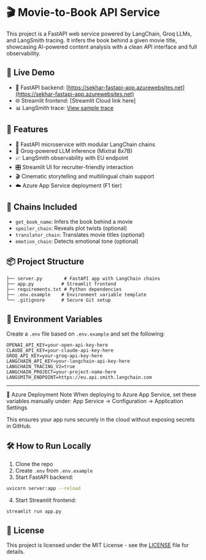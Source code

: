 # 🎬 Movie-to-Book API Service

This project is a FastAPI web service powered by LangChain, Groq LLMs, and LangSmith tracing. It infers the book behind a given movie title, showcasing AI-powered content analysis with a clean API interface and full observability.

## 🚀 Live Demo

- 🔗 FastAPI backend: [https://sekhar-fastapi-app.azurewebsites.net](https://sekhar-fastapi-app.azurewebsites.net)
- 🌐 Streamlit frontend: [Streamlit Cloud link here]
- 📊 LangSmith trace: [View sample trace](https://eu.smith.langchain.com/public/trace/your-trace-id)

## 🧠 Features

- 🔗 FastAPI microservice with modular LangChain chains
- 🧠 Groq-powered LLM inference (Mixtral 8x7B)
- 📈 LangSmith observability with EU endpoint
- 🎛️ Streamlit UI for recruiter-friendly interaction
- 🎬 Cinematic storytelling and multilingual chain support
- ☁️ Azure App Service deployment (F1 tier)

## 🧪 Chains Included

- `get_book_name`: Infers the book behind a movie
- `spoiler_chain`: Reveals plot twists (optional)
- `translator_chain`: Translates movie titles (optional)
- `emotion_chain`: Detects emotional tone (optional)

## 📦 Project Structure

```
├── server.py        # FastAPI app with LangChain chains
├── app.py          # Streamlit frontend
├── requirements.txt # Python dependencies
├── .env.example    # Environment variable template
└── .gitignore      # Secure Git setup
```

## 🔐 Environment Variables

Create a `.env` file based on `.env.example` and set the following:

```env
OPENAI_API_KEY=your-open-api-key-here
CLAUDE_API_KEY=your-claude-api-key-here
GROQ_API_KEY=your-groq-api-key-here
LANGCHAIN_API_KEY=your-langchain-api-key-here
LANGCHAIN_TRACING_V2=true
LANGCHAIN_PROJECT=your-project-name-here
LANGSMITH_ENDPOINT=https://eu.api.smith.langchain.com
```

---

🧭 Azure Deployment Note When deploying to Azure App Service, set these variables manually under: App Service → Configuration → Application Settings

This ensures your app runs securely in the cloud without exposing secrets in GitHub.

## 🛠️ How to Run Locally

1. Clone the repo
2. Create `.env` from `.env.example`
3. Start FastAPI backend:

```bash
uvicorn server:app --reload
```

4. Start Streamlit frontend:

```bash
streamlit run app.py
```

## 📄 License

This project is licensed under the MIT License - see the [LICENSE](LICENSE) file for details.

